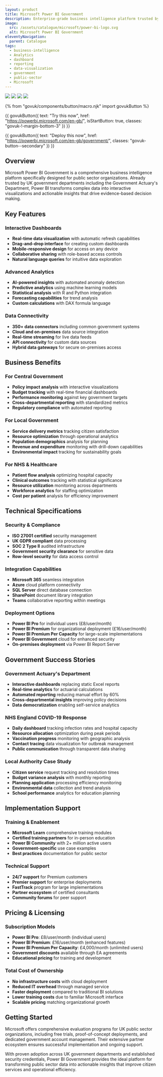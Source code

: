 ```yaml
---
layout: product
title: Microsoft Power BI Government
description: Enterprise-grade business intelligence platform trusted by UK government departments including Government Actuary's Department, providing interactive dashboards, advanced analytics, and self-service reporting
image:
  src: /assets/catalogue/microsoft/power-bi-logo.svg
  alt: Microsoft Power BI Government
eleventyNavigation:
  parent: Catalogue
tags:
  - business-intelligence
  - Analytics
  - dashboard
  - reporting
  - data-visualization
  - government
  - public-sector
  - Microsoft
---
```


![](https://img.shields.io/badge/provider-microsoft-blue)
![](https://img.shields.io/badge/owner-commercial-orange)
![](https://img.shields.io/badge/access-direct_procurement-green)
![](https://img.shields.io/badge/government-proven_adoption-brightgreen)

{% from "govuk/components/button/macro.njk" import govukButton %}

{{ govukButton({
  text: "Try this now",
  href: "https://powerbi.microsoft.com/en-gb/",
  isStartButton: true,
  classes: "govuk-!-margin-bottom-3"
}) }}

{{ govukButton({
  text: "Deploy this now",
  href: "https://powerbi.microsoft.com/en-gb/government/",
  classes: "govuk-button--secondary"
}) }}

## Overview

Microsoft Power BI Government is a comprehensive business intelligence platform specifically designed for public sector organizations. Already trusted by UK government departments including the Government Actuary's Department, Power BI transforms complex data into interactive visualizations and actionable insights that drive evidence-based decision making.

## Key Features

### Interactive Dashboards

- **Real-time data visualization** with automatic refresh capabilities
- **Drag-and-drop interface** for creating custom dashboards
- **Mobile-responsive design** for access on any device
- **Collaborative sharing** with role-based access controls
- **Natural language queries** for intuitive data exploration

### Advanced Analytics

- **AI-powered insights** with automated anomaly detection
- **Predictive analytics** using machine learning models
- **Statistical analysis** with R and Python integration
- **Forecasting capabilities** for trend analysis
- **Custom calculations** with DAX formula language

### Data Connectivity

- **350+ data connectors** including common government systems
- **Cloud and on-premises** data source integration
- **Real-time streaming** for live data feeds
- **API connectivity** for custom data sources
- **Hybrid data gateways** for secure on-premises access

## Business Benefits

### For Central Government

- **Policy impact analysis** with interactive visualizations
- **Budget tracking** with real-time financial dashboards
- **Performance monitoring** against key government targets
- **Cross-departmental reporting** with standardized metrics
- **Regulatory compliance** with automated reporting

### For Local Government

- **Service delivery metrics** tracking citizen satisfaction
- **Resource optimization** through operational analytics
- **Population demographics** analysis for planning
- **Revenue and expenditure** monitoring with drill-down capabilities
- **Environmental impact** tracking for sustainability goals

### For NHS & Healthcare

- **Patient flow analysis** optimizing hospital capacity
- **Clinical outcomes** tracking with statistical significance
- **Resource utilization** monitoring across departments
- **Workforce analytics** for staffing optimization
- **Cost per patient** analysis for efficiency improvement

## Technical Specifications

### Security & Compliance

- **ISO 27001 certified** security management
- **UK GDPR compliant** data processing
- **SOC 2 Type II** audited infrastructure
- **Government security clearance** for sensitive data
- **Row-level security** for data access control

### Integration Capabilities

- **Microsoft 365** seamless integration
- **Azure** cloud platform connectivity
- **SQL Server** direct database connection
- **SharePoint** document library integration
- **Teams** collaborative reporting within meetings

### Deployment Options

- **Power BI Pro** for individual users (£8/user/month)
- **Power BI Premium** for organizational deployment (£16/user/month)
- **Power BI Premium Per Capacity** for large-scale implementations
- **Power BI Government** cloud for enhanced security
- **On-premises deployment** via Power BI Report Server

## Government Success Stories

### Government Actuary's Department

- **Interactive dashboards** replacing static Excel reports
- **Real-time analytics** for actuarial calculations
- **Automated reporting** reducing manual effort by 60%
- **Cross-departmental insights** improving policy decisions
- **Data democratization** enabling self-service analytics

### NHS England COVID-19 Response

- **Daily dashboard** tracking infection rates and hospital capacity
- **Resource allocation** optimization during peak periods
- **Vaccination progress** monitoring with geographic analysis
- **Contact tracing** data visualization for outbreak management
- **Public communication** through transparent data sharing

### Local Authority Case Study

- **Citizen service** request tracking and resolution times
- **Budget variance analysis** with monthly reporting
- **Planning application** processing efficiency monitoring
- **Environmental data** collection and trend analysis
- **School performance** analytics for education planning

## Implementation Support

### Training & Enablement

- **Microsoft Learn** comprehensive training modules
- **Certified training partners** for in-person education
- **Power BI Community** with 2+ million active users
- **Government-specific** use case examples
- **Best practices** documentation for public sector

### Technical Support

- **24/7 support** for Premium customers
- **Premier support** for enterprise deployments
- **FastTrack** program for large implementations
- **Partner ecosystem** of certified consultants
- **Community forums** for peer support

## Pricing & Licensing

### Subscription Models

- **Power BI Pro**: £8/user/month (individual users)
- **Power BI Premium**: £16/user/month (enhanced features)
- **Power BI Premium Per Capacity**: £4,000/month (unlimited users)
- **Government discounts** available through EA agreements
- **Educational pricing** for training and development

### Total Cost of Ownership

- **No infrastructure costs** with cloud deployment
- **Reduced IT overhead** through managed service
- **Faster deployment** compared to traditional BI solutions
- **Lower training costs** due to familiar Microsoft interface
- **Scalable pricing** matching organizational growth

## Getting Started

Microsoft offers comprehensive evaluation programs for UK public sector organizations, including free trials, proof-of-concept deployments, and dedicated government account management. Their extensive partner ecosystem ensures successful implementation and ongoing support.

With proven adoption across UK government departments and established security credentials, Power BI Government provides the ideal platform for transforming public sector data into actionable insights that improve citizen services and operational efficiency.
